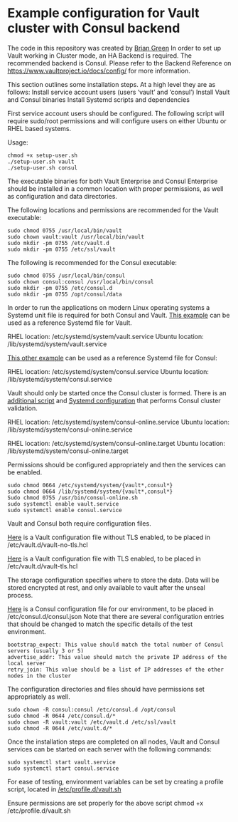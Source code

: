 # Example configuration for Vault cluster with Consul backend 

The code in this repository was created by [Brian Green](https://github.com/greenbrian)
In order to set up Vault working in Cluster mode, an HA Backend is required. The recommended backend is Consul. Please refer to the Backend Reference on https://www.vaultproject.io/docs/config/ for more information.

This section outlines some installation steps. At a high level they are as follows:
Install service account users (users ‘vault’ and ‘consul’)
Install Vault and Consul binaries 
Install Systemd scripts and dependencies

First service account users should be configured. The following script will require sudo/root permissions and will configure users on either Ubuntu or RHEL based systems.  

Usage:
```
chmod +x setup-user.sh
./setup-user.sh vault
./setup-user.sh consul
```
The executable binaries for both Vault Enterprise and Consul Enterprise should be installed in a common location with proper permissions, as well as configuration and data directories. 

The following locations and permissions are recommended for the Vault executable:

```
sudo chmod 0755 /usr/local/bin/vault
sudo chown vault:vault /usr/local/bin/vault
sudo mkdir -pm 0755 /etc/vault.d
sudo mkdir -pm 0755 /etc/ssl/vault
```

The following is recommended for the Consul executable:
```
sudo chmod 0755 /usr/local/bin/consul
sudo chown consul:consul /usr/local/bin/consul
sudo mkdir -pm 0755 /etc/consul.d
sudo mkdir -pm 0755 /opt/consul/data
```

In order to run the applications on modern Linux operating systems a Systemd unit file is required for both Consul and Vault. [This example](vault.service)  can be used as a reference Systemd file for Vault.

RHEL location: /etc/systemd/system/vault.service
Ubuntu location: /lib/systemd/system/vault.service

[This other example](consul.service) can be used as a reference Systemd file for Consul:

RHEL location: /etc/systemd/system/consul.service
Ubuntu location: /lib/systemd/system/consul.service

Vault should only be started once the Consul cluster is formed. There is an [additional script](consul-online.sh) and [Systemd configuration](consul-online.service) that performs Consul cluster validation.

RHEL location: /etc/systemd/system/consul-online.service
Ubuntu location: /lib/systemd/system/consul-online.service

RHEL location: /etc/systemd/system/consul-online.target
Ubuntu location: /lib/systemd/system/consul-online.target

Permissions should be configured appropriately and then the services can be enabled.
```
sudo chmod 0664 /etc/systemd/system/{vault*,consul*}
sudo chmod 0664 /lib/systemd/system/{vault*,consul*}
Sudo chmod 0755 /usr/bin/consul-online.sh
sudo systemctl enable vault.service
sudo systemctl enable consul.service
```

Vault and Consul both require configuration files.

[Here](vault-no-tls.hcl) is a Vault configuration file without TLS enabled, to be placed in /etc/vault.d/vault-no-tls.hcl

[Here](vault-tls.hcl) is a Vault configuration file with TLS enabled, to be placed in /etc/vault.d/vault-tls.hcl

The storage configuration specifies where to store the data. Data will be stored encrypted at rest, and only available to vault after the unseal process.

[Here](consul.json) is a Consul configuration file for our environment, to be placed in /etc/consul.d/consul.json
Note that there are several configuration entries that should be changed to match the specific details of the test environment.

```
bootstrap_expect: This value should match the total number of Consul servers (usually 3 or 5)
advertise_addr: This value should match the private IP address of the local server
retry_join: This value should be a list of IP addresses of the other nodes in the cluster
```
The configuration directories and files should have permissions set appropriately as well.
```
sudo chown -R consul:consul /etc/consul.d /opt/consul
sudo chmod -R 0644 /etc/consul.d/*
sudo chown -R vault:vault /etc/vault.d /etc/ssl/vault
sudo chmod -R 0644 /etc/vault.d/*
```

Once the installation steps are completed on all nodes, Vault and Consul services can be started on each server with the following commands:
```
sudo systemctl start vault.service
sudo systemctl start consul.service
```

For ease of testing, environment variables can be set by creating a profile script, located in [/etc/profile.d/vault.sh](vault.sh)

Ensure permissions are set properly for the above script
chmod +x /etc/profile.d/vault.sh


